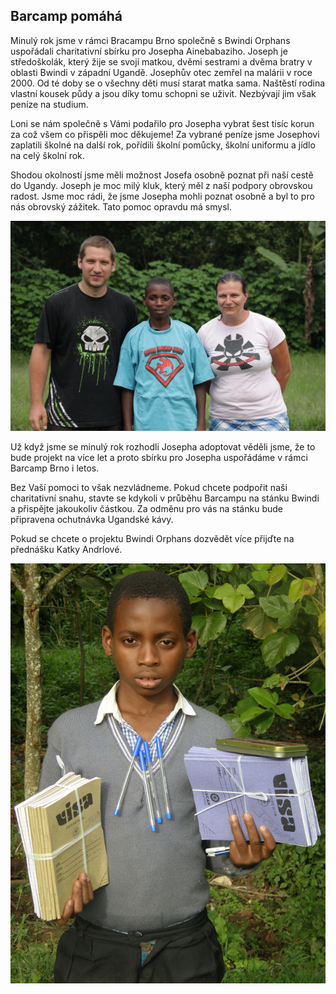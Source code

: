 Barcamp pomáhá
------------------

Minulý rok jsme v rámci Bracampu Brno společně s Bwindi Orphans uspořádali charitativní sbírku pro Josepha Ainebabaziho. Joseph je středoškolák, který žije se svojí matkou, dvěmi sestrami a dvěma bratry v oblasti Bwindi v západní Ugandě. Josephův otec zemřel na malárii v roce 2000. Od té doby se o všechny děti musí starat matka sama. Naštěstí rodina vlastní kousek půdy a jsou díky tomu schopni se uživit. Nezbývají jim však peníze na studium. 

Loni se nám společně s Vámi podařilo pro Josepha vybrat šest tisíc korun za což všem co přispěli moc děkujeme! Za vybrané peníze jsme Josephovi zaplatili školné na další rok, pořídili školní pomůcky, školní uniformu a jídlo na celý školní rok. 

Shodou okolností jsme měli možnost Josefa osobně poznat při naší cestě do Ugandy. Joseph je moc milý kluk, který měl z naší podpory obrovskou radost. Jsme moc rádi, že jsme Josepha mohli poznat osobně a byl to pro nás obrovský zážitek. Tato pomoc opravdu má smysl.

<img src="/static/img/joseph2014_1.jpg" alt="Joseph Ainebabazi" style="max-width:100%"/>

Už když jsme se minulý rok rozhodli Josepha adoptovat věděli jsme, že to bude projekt na více let a proto sbírku pro Josepha uspořádáme v rámci Barcamp Brno i letos.

Bez Vaší pomoci to však nezvládneme. Pokud chcete podpořit naši charitativní snahu, stavte se kdykoli v průběhu Barcampu na stánku Bwindi a přispějte jakoukoliv částkou. Za odměnu pro vás na stánku bude připravena ochutnávka Ugandské kávy.

Pokud se chcete o projektu Bwindi Orphans dozvědět více přijďte na přednášku Katky Andrlové.

<img src="/static/img/joseph2014_2.jpg" alt="Joseph Ainebabazi" style="max-width:100%"/>
